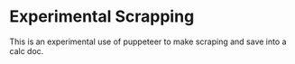 # Experimental Scrapping
This is an experimental use of puppeteer to make scraping and save into a calc doc.
